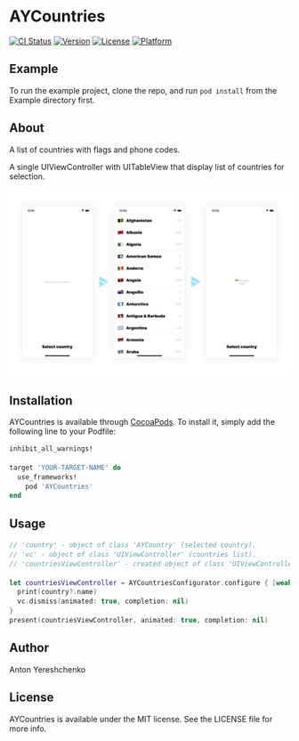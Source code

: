 # AYCountries

[![CI Status](https://img.shields.io/travis/antonyereshchenko@gmail.com/AYCountries.svg?style=flat)](https://travis-ci.org/antonyereshchenko@gmail.com/AYCountries)
[![Version](https://img.shields.io/cocoapods/v/AYCountries.svg?style=flat)](https://cocoapods.org/pods/AYCountries)
[![License](https://img.shields.io/cocoapods/l/AYCountries.svg?style=flat)](https://cocoapods.org/pods/AYCountries)
[![Platform](https://img.shields.io/cocoapods/p/AYCountries.svg?style=flat)](https://cocoapods.org/pods/AYCountries)

## Example

To run the example project, clone the repo, and run `pod install` from the Example directory first.

## About

A list of countries with flags and phone codes.

A single UIViewController with UITableView that display list of countries for selection.

![](https://github.com/bananaRanger/AYCountries/blob/master/Screenshots/demo.png?raw=true)

## Installation

AYCountries is available through [CocoaPods](https://cocoapods.org). To install
it, simply add the following line to your Podfile:

```ruby
inhibit_all_warnings!

target 'YOUR-TARGET-NAME' do
  use_frameworks!
	pod 'AYCountries'
end
```

## Usage

```swift
// 'country' - object of class 'AYCountry' (selected country).
// 'vc' - object of class 'UIViewController' (countries list).
// 'countriesViewController' - created object of class 'UIViewController' with list of countries.

let countriesViewController = AYCountriesConfigurator.configure { [weak self] country, vc in
  print(country?.name)
  vc.dismiss(animated: true, completion: nil)
}
present(countriesViewController, animated: true, completion: nil)
```


## Author

Anton Yereshchenko

## License

AYCountries is available under the MIT license. See the LICENSE file for more info.

